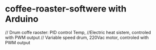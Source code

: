 # coffee-roaster-softwere with Arduino
// Drum coffe raoster: PID control Temp, 
//Electric heat sistem, controled with PWM output 
// Variable speed drum, 220Vac motor, controled with PWM output 

